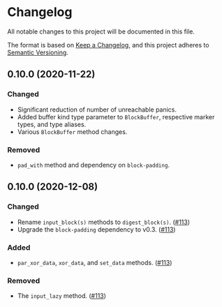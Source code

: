 # Changelog
All notable changes to this project will be documented in this file.

The format is based on [Keep a Changelog](https://keepachangelog.com/en/1.0.0/),
and this project adheres to [Semantic Versioning](https://semver.org/spec/v2.0.0.html).

## 0.10.0 (2020-11-22)
### Changed
- Significant reduction of number of unreachable panics.
- Added buffer kind type parameter to `BlockBuffer`, respective marker types, and type aliases.
- Various `BlockBuffer` method changes.

### Removed
- `pad_with` method and dependency on `block-padding`.

## 0.10.0 (2020-12-08)
### Changed
- Rename `input_block(s)` methods to `digest_block(s)`. ([#113])
- Upgrade the `block-padding` dependency to v0.3. ([#113])

### Added
- `par_xor_data`, `xor_data`, and `set_data` methods. ([#113])

### Removed
- The `input_lazy` method. ([#113])

[#113]: https://github.com/RustCrypto/utils/pull/113
